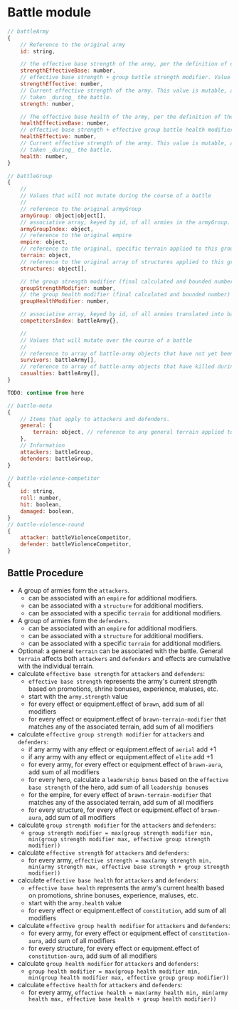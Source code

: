 # Battle module

```js
// battleArmy
{
    // Reference to the original army
    id: string,

    // the effective base strength of the army, per the definition of calculation. Value is immutable.
    strengthEffectiveBase: number,
    // effective base strength + group battle strength modifier. Value is immutable.
    strengthEffective: number,
    // Current effective strength of the army. This value is mutable, and reflects any strength modifications
    // taken _during_ the battle.
    strength: number,

    // The effective base health of the army, per the definition of the calculation. Value is immutable.
    healthEffectiveBase: number,
    // effective base strength + effective group battle health modifier. Value is immutable.
    healthEffective: number,
    // Current effective strength of the army. This value is mutable, and reflects any strength modifications
    // taken _during_ the battle.
    health: number,
}

// battleGroup
{
    //
    // Values that will not mutate during the course of a battle
    //
    // reference to the original armyGroup
    armyGroup: object|object[],
    // associative array, keyed by id, of all armies in the armyGroup. Values are references to original army.
    armyGroupIndex: object,
    // reference to the original empire
    empire: object,
    // reference to the original, specific terrain applied to this group
    terrain: object,
    // reference to the original array of structures applied to this group
    structures: object[],

    // the group strength modifier (final calculated and bounded number) applied to this group
    groupStrengthModifier: number,
    // the group health modifier (final calculated and bounded number)
    groupHealthModifier: number,

    // associative array, keyed by id, of all armies translated into battle-army structures.
    competitorsIndex: battleArmy{},

    //
    // Values that will mutate over the course of a battle
    //
    // reference to array of battle-army objects that have not yet been killed during battle
    survivors: battleArmy[],
    // reference to array of battle-army objects that have killed during battle
    casualties: battleArmy[],
}

TODO: continue from here

// battle-meta
{
    // Items that apply to attackers and defenders.
    general: {
        terrain: object, // reference to any general terrain applied to the battle
    },
    // Information
    attackers: battleGroup,
    defenders: battleGroup,
}

// battle-violence-competitor
{
    id: string,
    roll: number,
    hit: boolean,
    damaged: boolean,
}
// battle-violence-round
{
    attacker: battleViolenceCompetitor,
    defender: battleViolenceCompetitor,
}
```

## Battle Procedure

* A group of armies form the `attackers`.
    * can be associated with an `empire` for additional modifiers.
    * can be associated with a `structure` for additional modifiers.
    * can be associated with a specific `terrain` for additional modifiers.
* A group of armies form the `defenders`.
    * can be associated with an `empire` for additional modifiers.
    * can be associated with a `structure` for additional modifiers.
    * can be associated with a specific `terrain` for additional modifiers.
* Optional: a general `terrain` can be associated with the battle. General `terrain` affects both `attackers` and `defenders` and effects are cumulative with the individual terrain.
* calculate `effective base strength` for `attackers` and `defenders`:
    * `effective base strength` represents the army's current strength based on promotions, shrine bonuses, experience, maluses, etc.
    * start with the `army.strength` value
    * for every effect or equipment.effect of `brawn`, add sum of all modifiers
    * for every effect or equipment.effect of `brawn-terrain-modifier` that matches any of the associated terrain, add sum of all modifiers
* calculate `effective group strength modifier` for `attackers` and `defenders`:
    * if any army with any effect or equipment.effect of `aerial` add +1
    * if any army with any effect or equipment.effect of `elite` add +1
    * for every army, for every effect or equipment.effect of `brawn-aura`, add sum of all modifiers
    * for every hero, calculate a `leadership bonus` based on the `effective base strength` of the hero, add sum of all `leadership bonus`es
    * for the empire, for every effect of `brawn-terrain-modifier` that matches any of the associated terrain, add sum of all modifiers
    * for every structure, for every effect or equipment.effect of `brawn-aura`, add sum of all modifiers
* calculate `group strength modifier` for the `attackers` and `defenders`:
    * `group strength modifier = max(group strength modifier min, min(group strength modifier max, effective group strength modifier))`
* calculate `effective strength` for `attackers` and `defenders`:
    * for every army, `effective strength = max(army strength min, min(army strength max, effective base strength + group strength modifier))`
* calculate `effective base health` for `attackers` and `defenders`:
    * `effective base health` represents the army's current health based on promotions, shrine bonuses, experience, maluses, etc.
    * start with the `army.health` value
    * for every effect or equipment.effect of `constitution`, add sum of all modifiers
* calculate `effective group health modifier` for `attackers` and `defenders`:
    * for every army, for every effect or equipment.effect of `constitution-aura`, add sum of all modifiers
    * for every structure, for every effect or equipment.effect of `constitution-aura`, add sum of all modifiers
* calculate `group health modifier` for `attackers` and `defenders`:
    * `group health modifier = max(group health modifier min, min(group health modifier max, effective group group modifier))`
* calculate `effective health` for `attackers` and `defenders`:
    * for every army, `effective health = max(army health min, min(army health max, effective base health + group health modifier))`
